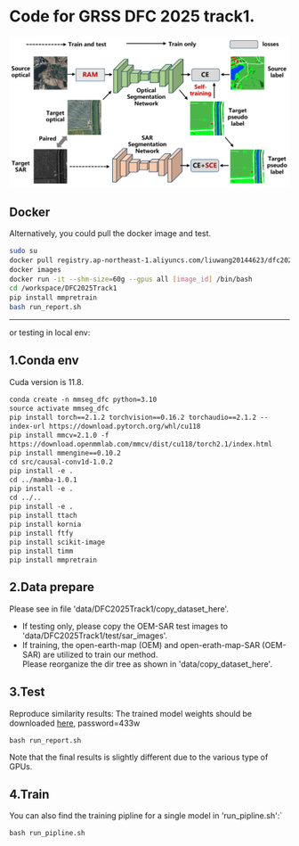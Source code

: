 # Code for GRSS DFC 2025 track1.
![](assert/introduction.png)

## Docker
Alternatively, you could pull the docker image and test.
```bash
sudo su
docker pull registry.ap-northeast-1.aliyuncs.com/liuwang20144623/dfc2025track1:v1
docker images
docker run -it --shm-size=60g --gpus all [image_id] /bin/bash
cd /workspace/DFC2025Track1
pip install mmpretrain
bash run_report.sh
```
***
or testing in local env:
## 1.Conda env
Cuda version is 11.8.
```commandline
conda create -n mmseg_dfc python=3.10
source activate mmseg_dfc
pip install torch==2.1.2 torchvision==0.16.2 torchaudio==2.1.2 --index-url https://download.pytorch.org/whl/cu118
pip install mmcv=2.1.0 -f https://download.openmmlab.com/mmcv/dist/cu118/torch2.1/index.html
pip install mmengine==0.10.2
cd src/causal-conv1d-1.0.2
pip install -e .
cd ../mamba-1.0.1
pip install -e .
cd ../..
pip install -e .
pip install ttach
pip install kornia
pip install ftfy
pip install scikit-image
pip install timm
pip install mmpretrain
```

## 2.Data prepare
Please see in file 'data/DFC2025Track1/copy_dataset_here'.

- If testing only, please copy the OEM-SAR test images to 'data/DFC2025Track1/test/sar_images'.
- If training, the open-earth-map (OEM) and open-erath-map-SAR (OEM-SAR) are utilized to train our method. \
Please reorganize the dir tree as shown in 'data/copy_dataset_here'.

## 3.Test
Reproduce similarity results:
The trained model weights should be downloaded [here](https://pan.baidu.com/s/1aT_4JAtlgoALqZgx9lMoJQ?pwd=433w), password=433w
```commandline
bash run_report.sh
```
Note that the final results is slightly different due to the various type of GPUs.

## 4.Train
You can also find the training pipline for a single model in 'run_pipline.sh':`

```commandline
bash run_pipline.sh
```
